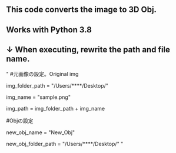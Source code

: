 ## This code converts the image to 3D Obj.

## Works with Python 3.8


## ↓ When executing, rewrite the path and file name.


"
#元画像の設定。Original img

img_folder_path = "/Users/****/Desktop/"

img_name = "sample.png"

img_path = img_folder_path + img_name


#Objの設定

new_obj_name = "New_Obj"

new_obj_folder_path = "/Users/****/Desktop/"
"
